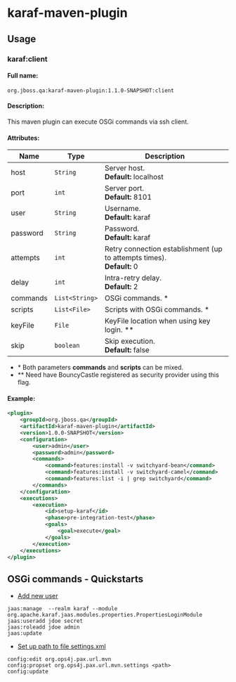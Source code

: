 karaf-maven-plugin
==================

Usage
-----
### karaf:client

#### Full name:
`org.jboss.qa:karaf-maven-plugin:1.1.0-SNAPSHOT:client`

#### Description:
This maven plugin can execute OSGi commands via ssh client.

#### Attributes:

| Name      | Type           | Description  |
| ----------|----------------| ------|
| host      | `String`       | Server host. <br />**Default:** localhost|
| port      | `int`          | Server port. <br />**Default:** 8101|
| user      | `String`       | Username. <br />**Default:** karaf|
| password  | `String`       | Password. <br />**Default:** karaf|
| attempts  | `int`          | Retry connection establishment (up to attempts times). <br />**Default:** 0|
| delay     | `int`          | Intra-retry delay. <br />**Default:** 2|
| commands  | `List<String>` | OSGi commands. \* |
| scripts   | `List<File>`   | Scripts with OSGi commands. \* |
| keyFile   | `File`         | KeyFile location when using key login. \*\* |
| skip      | `boolean`      | Skip execution. <br />**Default:** false|

- \* Both parameters **commands** and **scripts** can be mixed.
- \*\* Need have BouncyCastle registered as security provider using this flag.

#### Example:

```xml
<plugin>
    <groupId>org.jboss.qa</groupId>
	<artifactId>karaf-maven-plugin</artifactId>
	<version>1.0.0-SNAPSHOT</version>
	<configuration>
		<user>admin</user>
		<password>admin</password>
		<commands>
			<command>features:install -v switchyard-bean</command>
			<command>features:install -v switchyard-camel</command>
			<command>features:list -i | grep switchyard</command>
		</commands>
	</configuration>
	<executions>
		<execution>
			<id>setup-karaf</id>
			<phase>pre-integration-test</phase>
			<goals>
				<goal>execute</goal>
			</goals>
		</execution>
	</executions>
</plugin>
```

OSGi commands - Quickstarts
---------------------------
* [Add new user](http://karaf.apache.org/manual/latest/users-guide/security.html)
~~~
jaas:manage  --realm karaf --module org.apache.karaf.jaas.modules.properties.PropertiesLoginModule
jaas:useradd jdoe secret
jaas:roleadd jdoe admin
jaas:update
~~~

* [Set up path to file settings.xml](http://karaf.apache.org/manual/latest/users-guide/configuration.html)
```
config:edit org.ops4j.pax.url.mvn
config:propset org.ops4j.pax.url.mvn.settings <path>
config:update
```
